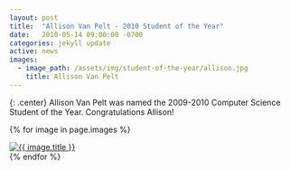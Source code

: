 ```yaml
---
layout: post
title:  "Allison Van Pelt - 2010 Student of the Year"
date:   2010-05-14 09:00:00 -0700
categories: jekyll update
active: news
images:
  - image_path: /assets/img/student-of-the-year/allison.jpg
    title: Allison Van Pelt
---
```


{: .center}
Allison Van Pelt was named the 2009-2010 Computer Science Student of the Year. Congratulations Allison!
<!--more-->
{% for image in page.images %}
  <div class="student-year">
    <a href="{{ image.image_path }}">
	<img src="{{ image.image_path }}" class="img-responsive" alt="{{ image.title }}">
    </a>
  </div>
{% endfor %}
